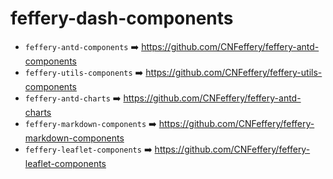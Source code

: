 # feffery-dash-components

- `feffery-antd-components` ➡️ https://github.com/CNFeffery/feffery-antd-components
- `feffery-utils-components` ➡️ https://github.com/CNFeffery/feffery-utils-components
- `feffery-antd-charts` ➡️ https://github.com/CNFeffery/feffery-antd-charts
- `feffery-markdown-components` ➡️ https://github.com/CNFeffery/feffery-markdown-components
- `feffery-leaflet-components` ➡️ https://github.com/CNFeffery/feffery-leaflet-components
